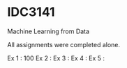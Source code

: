 # IDC3141
Machine Learning from Data

All assignments were completed alone.

Ex 1 : 100
Ex 2 : 
Ex 3 : 
Ex 4 : 
Ex 5 :
